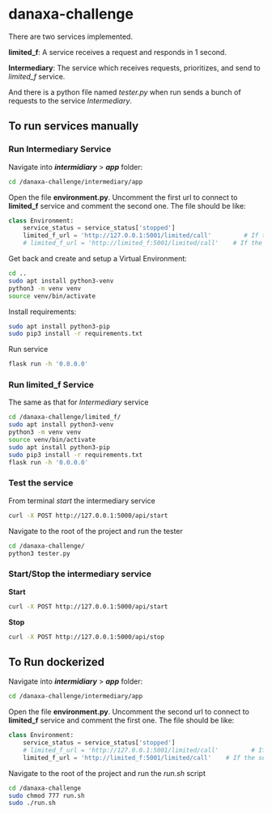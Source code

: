 # danaxa-challenge
There are two services implemented.

__limited_f__: A service receives a request and responds in 1 second.

__Intermediary__: The service which receives requests, prioritizes, and send to _limited_f_ service.

And there is a python file named _tester.py_ when run sends a bunch of requests to the service _Intermediary_. 

## To run services manually
### Run Intermediary Service
Navigate into ___intermidiary___ > ___app___ folder:
```bash
cd /danaxa-challenge/intermediary/app
```
Open the file __environment.py__. Uncomment the first url to connect to __limited_f__ service and comment the second one. The file should be like:
```python
class Environment:
    service_status = service_status['stopped']
    limited_f_url = 'http://127.0.0.1:5001/limited/call'         # If the services run manually
    # limited_f_url = 'http://limited_f:5001/limited/call'    # If the services run dockerized
```

Get back and create and setup a Virtual Environment:
```bash
cd ..
sudo apt install python3-venv
python3 -m venv venv
source venv/bin/activate
```

Install requirements:
```bash
sudo apt install python3-pip
sudo pip3 install -r requirements.txt
```
Run service
```bash
flask run -h '0.0.0.0'
```

### Run limited_f Service
The same as that for _Intermediary_ service

```bash
cd /danaxa-challenge/limited_f/
sudo apt install python3-venv
python3 -m venv venv
source venv/bin/activate
sudo apt install python3-pip
sudo pip3 install -r requirements.txt
flask run -h '0.0.0.0'
```

### Test the service
From terminal _start_ the intermediary service
```bash
curl -X POST http://127.0.0.1:5000/api/start
```
Navigate to the root of the project and run the tester
```bash
cd /danaxa-challenge/
python3 tester.py
```

### Start/Stop the intermediary service
__Start__
```bash
curl -X POST http://127.0.0.1:5000/api/start
```
__Stop__
```bash
curl -X POST http://127.0.0.1:5000/api/stop
```

## To Run dockerized
Navigate into ___intermidiary___ > ___app___ folder:
```bash
cd /danaxa-challenge/intermediary/app
```
Open the file __environment.py__.  Uncomment the second url to connect to __limited_f__ service and comment the first one. The file should be like:
```python
class Environment:
    service_status = service_status['stopped']
    # limited_f_url = 'http://127.0.0.1:5001/limited/call'         # If the services run manually
    limited_f_url = 'http://limited_f:5001/limited/call'    # If the services run dockerized
```
Navigate to the root of the project and run the _run.sh_ script
```bash
cd /danaxa-challenge
sudo chmod 777 run.sh
sudo ./run.sh
```